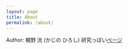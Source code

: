 ```yaml
---
layout: page
title: About
permalink: /about/
---
```


Author: 梶野 洸 (かじの ひろし)
研究っぽい[ページ](https://sites.google.com/site/hiroshikajino1989/home/)
